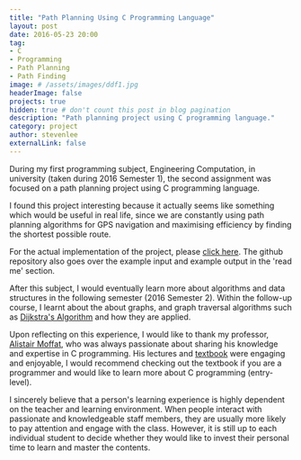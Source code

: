 ```yaml
---
title: "Path Planning Using C Programming Language"
layout: post
date: 2016-05-23 20:00
tag:
- C
- Programming
- Path Planning
- Path Finding
image: # /assets/images/ddf1.jpg
headerImage: false
projects: true
hidden: true # don't count this post in blog pagination
description: "Path planning project using C programming language."
category: project
author: stevenlee
externalLink: false
---
```


During my first programming subject, Engineering Computation, in university (taken during 2016 Semester 1), the second assignment was focused on a path planning project using C programming language.

I found this project interesting because it actually seems like something which would be useful in real life, since we are constantly using path planning algorithms for GPS navigation and maximising efficiency by finding the shortest possible route.

For the actual implementation of the project, please [click here](https://github.com/stevenlee090/path-planning). The github repository also goes over the example input and example output in the 'read me' section.

After this subject, I would eventually learn more about algorithms and data structures in the following semester (2016 Semester 2). Within the follow-up course, I learnt about the about graphs, and graph traversal algorithms such as [Dijkstra's Algorithm](https://en.wikipedia.org/wiki/Dijkstra's_algorithm) and how they are applied.

Upon reflecting on this experience, I would like to thank my professor, [Alistair Moffat](http://people.eng.unimelb.edu.au/ammoffat/), who was always passionate about sharing his knowledge and expertise in C programming. His lectures and [textbook](http://people.eng.unimelb.edu.au/ammoffat/ppsaa/) were engaging and enjoyable, I would  recommend checking out the textbook if you are a programmer and would like to learn more about C programming (entry-level).

I sincerely believe that a person's learning experience is highly dependent on the teacher and learning environment. When people interact with passionate and knowledgeable staff members, they are usually more likely to pay attention and engage with the class. However, it is still up to each individual student to decide whether they would like to invest their personal time to learn and master the contents.
